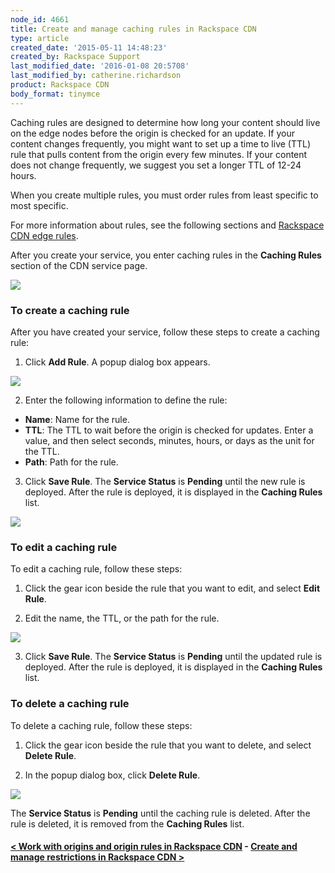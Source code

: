 ```yaml
---
node_id: 4661
title: Create and manage caching rules in Rackspace CDN
type: article
created_date: '2015-05-11 14:48:23'
created_by: Rackspace Support
last_modified_date: '2016-01-08 20:5708'
last_modified_by: catherine.richardson
product: Rackspace CDN
body_format: tinymce
---
```


Caching rules are designed to determine how long your content should
live on the edge nodes before the origin is checked for an update. If
your content changes frequently, you might want to set up a time to live
(TTL) rule that pulls content from the origin every few minutes. If your
content does not change frequently, we suggest you set a longer TTL of
12-24 hours. 

When you create multiple rules, you must order rules from least specific
to most specific.

For more information about rules, see the following sections and
[Rackspace CDN edge
rules](https://www.rackspace.com/knowledge_center/article/rackspace-cdn-edge-rules).

After you create your service, you enter caching rules in the **Caching
Rules** section of the CDN service page.

![](/knowledge_center/sites/default/files/field/image/Screen%20Shot%202015-10-02%20at%2011.19.22%20AM.png)

### To create a caching rule

After you have created your service, follow these steps to create a
caching rule:

1. Click **Add Rule**. A popup dialog box appears.

![](/knowledge_center/sites/default/files/field/image/Screen%20Shot%202015-10-02%20at%2011.22.58%20AM.png)

2. Enter the following information to define the rule:

-   **Name**: Name for the rule.
-   **TTL**: The TTL to wait before the origin is checked for updates.
    Enter a value, and then select seconds, minutes, hours, or days as
    the unit for the TTL.
-   **Path**: Path for the rule.

3. Click **Save Rule**. The **Service Status** is **Pending** until the
new rule is deployed. After the rule is deployed, it is displayed in the
**Caching Rules** list.

![](/knowledge_center/sites/default/files/field/image/Screen%20Shot%202015-10-02%20at%2011.28.41%20AM.png)

 

### To edit a caching rule

To edit a caching rule, follow these steps:

1. Click the gear icon beside the rule that you want to edit, and
select **Edit Rule**.

2. Edit the name, the TTL, or the path for the rule.

![](/knowledge_center/sites/default/files/field/image/Screen%20Shot%202015-10-02%20at%2011.39.23%20AM.png)

3. Click **Save Rule**. The **Service Status** is **Pending** until the
updated rule is deployed. After the rule is deployed, it is displayed in
the **Caching Rules** list.

 

### To delete a caching rule

To delete a caching rule, follow these steps:

1. Click the gear icon beside the rule that you want to delete, and
select **Delete Rule**.

2. In the popup dialog box, click **Delete Rule**.

![](/knowledge_center/sites/default/files/field/image/DeleteOriginRule_0.png)

The **Service Status** is **Pending** until the caching rule is deleted.
After the rule is deleted, it is removed from the **Caching Rules**
list.

 

#### [\< Work with origins and origin rules in Rackspace CDN](https://www.rackspace.com/knowledge_center/article/work-with-origins-and-origin-rules-in-rackspace-cdn)    -    [Create and manage restrictions in Rackspace CDN \>](https://www.rackspace.com/knowledge_center/article/create-and-manage-restrictions-in-rackspace-cdn)

 

 

 

